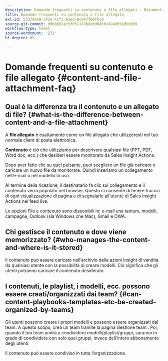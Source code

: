 ```yaml
---
description: Domande frequenti su contenuto e file allegati - Documenti Marketo - Documentazione del prodotto
title: Domande frequenti su contenuto e file allegato
exl-id: 53374ab8-c41e-4cf3-91ed-8ce47f06fbc8
source-git-commit: d9b8b92ac5f051178b8eb9b450c4949b56d50b99
workflow-type: tm+mt
source-wordcount: '272'
ht-degree: 0%

---
```


# Domande frequenti su contenuto e file allegato {#content-and-file-attachment-faq}

## Qual è la differenza tra il contenuto e un allegato di file? {#what-is-the-difference-between-content-and-a-file-attachment}

A **file allegato** è esattamente come un file allegato che utilizzeresti nel tuo normale client di posta elettronica.

**Contenuto** è ciò che utilizziamo per descrivere qualsiasi file (PPT, PDF, Word doc, ecc.) che desideri essere monitorato da Sales Insight Actions.

Dopo aver fatto clic su quel pulsante, puoi scegliere un file già caricato o caricare un nuovo file da monitorare. Quindi inseriamo un collegamento nell’e-mail o nel modello in uso.

Al termine della ricezione, il destinatario fa clic sul collegamento e il contenuto verrà popolato nel browser. Questo ci consente di tenere traccia di ogni visualizzazione di pagina e di segnalarle all&#39;utente di Sales Insight Actions nel feed live.

Le opzioni File e contenuto sono disponibili in: e-mail una tantum, modelli, campagne, Outlook (sia Windows che Mac), Gmail e OWA.

## Chi gestisce il contenuto e dove viene memorizzato? {#who-manages-the-content-and-where-is-it-stored}

Il contenuto può essere caricato nell’archivio delle azioni Insight di vendita da qualsiasi utente con la possibilità di creare modelli. Ciò significa che gli utenti potranno caricare il contenuto desiderato.

## I contenuti, le playlist, i modelli, ecc. possono essere creati/organizzati dai team? {#can-content-playbooks-templates-etc-be-created-organized-by-teams}

Gli utenti possono creare i propri modelli e possono essere organizzati dal team. A questo scopo, crea un team tramite la pagina Gestione team . Poi, quando il tuo team andrà a condividere modelli/playlist/gruppi, saranno in grado di condividere con solo quei gruppi, invece dell&#39;intero abbonamento degli utenti.

Il contenuto può essere condiviso in tutta l’organizzazione.
